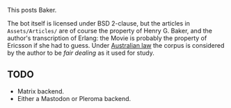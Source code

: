 This posts Baker.

The bot itself is licensed under BSD 2-clause, but the articles in
`Assets/Articles/` are of course the property of Henry G. Baker, and
the author's transcription of Erlang: the Movie is probably the property
of Ericsson if she had to guess. Under
[Australian law](https://www.alrc.gov.au/publication/copyright-and-the-digital-economy-ip-42/fair-dealing-exceptions/)
the corpus is considered by the author to be *fair dealing* as it used
for study.

## TODO

- Matrix backend.
- Either a Mastodon or Pleroma backend.
